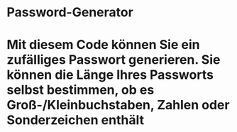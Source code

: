 ﻿# Password-Generator
# Mit diesem Code können Sie ein zufälliges Passwort generieren. Sie können die Länge Ihres Passworts selbst bestimmen, ob es Groß-/Kleinbuchstaben, Zahlen oder Sonderzeichen enthält
